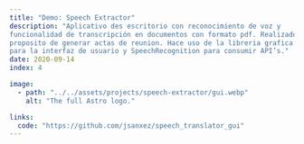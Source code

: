 ```yaml
---
title: "Demo: Speech Extractor"
description: "Aplicativo des escritorio con reconocimiento de voz y
funcionalidad de transcripción en documentos con formato pdf. Realizado con el
proposito de generar actas de reunion. Hace uso de la libreria grafica Tkinter
para la interfaz de usuario y SpeechRecognition para consumir API’s."
date: 2020-09-14
index: 4

image:
  - path: "../../assets/projects/speech-extractor/gui.webp"
    alt: "The full Astro logo."

links:
  code: "https://github.com/jsanxez/speech_translator_gui"
---
```

